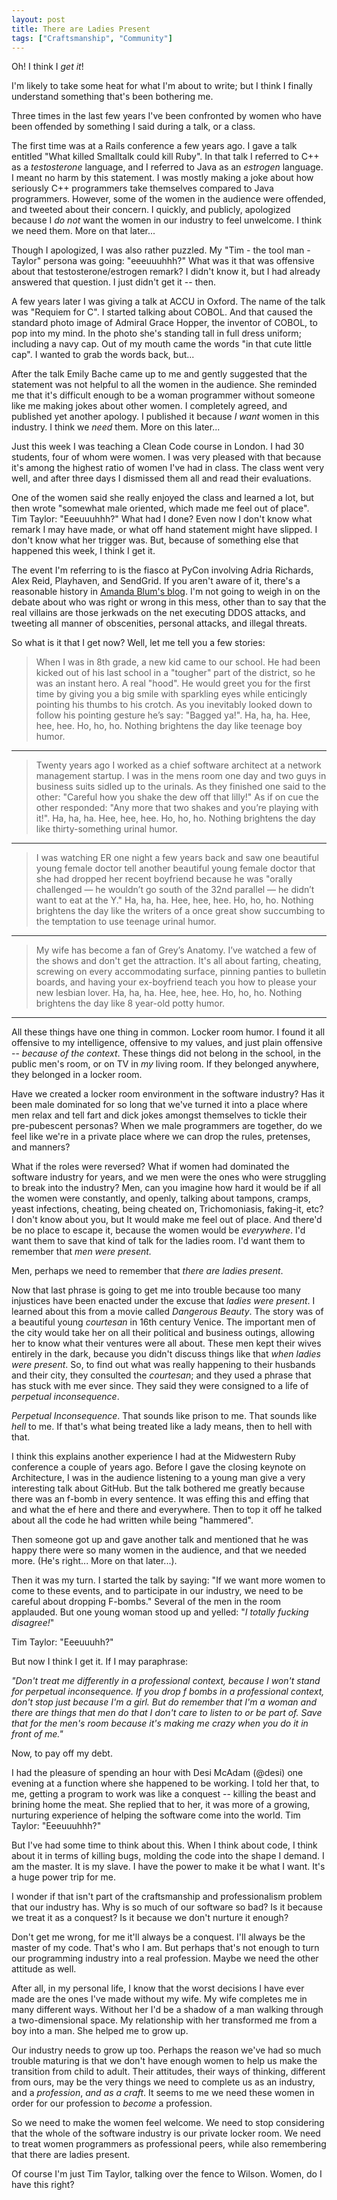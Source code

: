 ```yaml
---
layout: post
title: There are Ladies Present
tags: ["Craftsmanship", "Community"]
---
```

Oh!  I think I _get it_!   

I'm likely to take some heat for what I'm about to write; but I think I finally understand something that's been bothering me.  

Three times in the last few years I've been confronted by women who have been offended by something I said during a talk, or a class.  

The first time was at a Rails conference a few years ago.  I gave a talk entitled "What killed Smalltalk could kill Ruby".  In that talk I referred to C++ as a _testosterone_ language, and I referred to Java as an _estrogen_ language.  I meant no harm by this statement.  I was mostly making a joke about how seriously C++ programmers take themselves compared to Java programmers.  However, some of the women in the audience were offended, and tweeted about their concern.  I quickly, and publicly, apologized because I _do not_ want the women in our industry to feel unwelcome.  I think we need them.  More on that later...  

Though I apologized, I was also rather puzzled.  My "Tim - the tool man - Taylor" persona was going: "eeeuuuhhh?"  What was it that was offensive about that testosterone/estrogen remark?  I didn't know it, but I had already answered that question.  I just didn't get it -- then.

A few years later I was giving a talk at ACCU in Oxford.  The name of the talk was "Requiem for C".  I started talking about COBOL.  And that caused the standard photo image of Admiral Grace Hopper, the inventor of COBOL, to pop into my mind.  In the photo she's standing tall in full dress uniform; including a navy cap.  Out of my mouth came the words "in that cute little cap".  I wanted to grab the words back, but...

After the talk Emily Bache came up to me and gently suggested that the statement was not helpful to all the women in the audience.  She reminded me that it's difficult enough to be a woman programmer without someone like me making jokes about other women.  I completely agreed, and published yet another apology.  I published it because _I want_ women in this industry.  I think we _need_ them.  More on this later...

Just this week I was teaching a Clean Code course in London.  I had 30 students, four of whom were women.  I was very pleased with that because it's among the highest ratio of women I've had in class. The class went very well, and after three days I dismissed them all and read their evaluations.

One of the women said she really enjoyed the class and learned a lot, but then wrote "somewhat male oriented, which made me feel out of place".  Tim Taylor: "Eeeuuuhhh?"  What had I done? Even now I don't know what remark I may have made, or what off hand statement might have slipped.  I don't know what her trigger was.  But, because of something else that happened this week, I think I get it.

The event I'm referring to is the fiasco at PyCon involving Adria Richards, Alex Reid, Playhaven, and SendGrid.  If you aren't aware of it, there's a reasonable history in [Amanda Blum's blog](http://amandablumwords.wordpress.com/2013/03/21/3/).  I'm not going to weigh in on the debate about who was right or wrong in this mess, other than to say that the real villains are those jerkwads on the net executing DDOS attacks, and tweeting all manner of obscenities, personal attacks, and illegal threats.

So what is it that I get now?  Well, let me tell you a few stories:

>When I was in 8th grade, a new kid came to our school.  He had been kicked out of his last school in a "tougher" part of the district, so he was an instant hero.  A real "hood".  He would greet you for the first time by giving you a big smile with sparkling eyes while enticingly pointing his thumbs to his crotch.  As you inevitably looked down to follow his pointing gesture he’s say: "Bagged ya!".  Ha, ha, ha.  Hee, hee, hee. Ho, ho, ho.  Nothing brightens the day like teenage boy humor.

----

>Twenty years ago I worked as a chief software architect at a network management startup.  I was in the mens room one day and two guys in business suits sidled up to the urinals.  As they finished one said to the other: "Careful how you shake the dew off that lilly!"  As if on cue the other responded: "Any more that two shakes and you’re playing with it!".  Ha, ha, ha.  Hee, hee, hee.  Ho, ho, ho.  Nothing brightens the day like thirty-something urinal humor.

----

>I was watching ER one night a few years back and saw one beautiful young female doctor tell another beautiful young female doctor that she had dropped her recent boyfriend because he was "orally challenged — he wouldn’t go south of the 32nd parallel — he didn’t want to eat at the Y."  Ha, ha, ha. Hee, hee, hee.  Ho, ho, ho.  Nothing brightens the day like the writers of a once great show succumbing to the temptation to use teenage urinal humor.

----

>My wife has become a fan of Grey’s Anatomy. I’ve watched a few of the shows and don't get the attraction. It's all about farting, cheating, screwing on every accommodating surface, pinning panties to bulletin boards, and having your ex-boyfriend teach you how to please your new lesbian lover. Ha, ha, ha. Hee, hee, hee.  Ho, ho, ho. Nothing brightens the day like 8 year-old potty humor. 

----

All these things have one thing in common.  Locker room humor. I found it all offensive to my intelligence, offensive to my values, and just plain offensive -- _because of the context_.  These things did not belong in the school, in the public men's room, or on TV in _my_ living room.  If they belonged anywhere, they belonged in a locker room.

Have we created a locker room environment in the software industry?  Has it been male dominated for so long that we've turned it into a place where men relax and tell fart and dick jokes amongst themselves to tickle their pre-pubescent personas?  When we male programmers are together, do we feel like we're in a private place where we can drop the rules, pretenses, and manners?  

What if the roles were reversed?  What if women had dominated the software industry for years, and we men were the ones who were struggling to break into the industry?  Men, can you imagine how hard it would be if all the women were constantly, and openly, talking about tampons, cramps, yeast infections, cheating, being cheated on, Trichomoniasis, faking-it, etc?  I don't know about you, but It would make me feel out of place.  And there'd be no place to escape it, because the women would be _everywhere_.  I'd want them to save that kind of talk for the ladies room.  I'd want them to remember that _men were present._

Men, perhaps we need to remember that _there are ladies present_.

Now that last phrase is going to get me into trouble because too many injustices have been enacted under the excuse that _ladies were present_. I learned about this from a movie called _Dangerous Beauty_.  The story was of a beautiful young _courtesan_ in 16th century Venice.  The important men of the city would take her on all their political and business outings, allowing her to know what their ventures were all about.  These men kept their wives entirely in the dark, because you didn't discuss things like that _when ladies were present_.  So, to find out what was really happening to their husbands and their city, they consulted the _courtesan_; and they used a phrase that has stuck with me ever since.  They said they were consigned to a life of _perpetual inconsequence_.  

_Perpetual Inconsequence_.  That sounds like prison to me.  That sounds like _hell_ to me.  If that's what being treated like a lady means, then to hell with that.

I think this explains another experience I had at the Midwestern Ruby conference a couple of years ago.  Before I gave the closing keynote on Architecture, I was in the audience listening to a young man give a very interesting talk about GitHub.  But the talk bothered me greatly because there was an f-bomb in every sentence.  It was effing this and effing that and what the ef here and there and everywhere.  Then to top it off he talked about all the code he had written while being "hammered".  

Then someone got up and gave another talk and mentioned that he was happy there were so many women in the audience, and that we needed more.  (He's right...  More on that later...).  

Then it was my turn.  I started the talk by saying: "If we want more women to come to these events, and to participate in our industry, we need to be careful about dropping F-bombs."  Several of the men in the room applauded.  But one young woman stood up and yelled: "_I totally fucking disagree!_"

Tim Taylor: "Eeeuuuhh?"

But now I think I get it.  If I may paraphrase: 

_"Don't treat me differently in a professional context, because I won't stand for perpetual inconsequence.  If you drop f bombs in a professional context, don't stop just because I'm a girl.  But do remember that I'm a woman and there are things that men do that I don't care to listen to or be part of.  Save that for the men's room because it's making me crazy when you do it in front of me."_

Now, to pay off my debt.  

I had the pleasure of spending an hour with Desi McAdam (@desi) one evening at a function where she happened to be working.  I told her that, to me, getting a program to work was like a conquest -- killing the beast and brining home the meat.  She replied that to her, it was more of a growing, nurturing experience of helping the software come into the world.  Tim Taylor: "Eeeuuuhhh?"

But I've had some time to think about this.  When I think about code, I think about it in terms of killing bugs, molding the code into the shape I demand.  I am the master.  It is my slave.  I have the power to make it be what I want.  It's a huge power trip for me. 

I wonder if that isn't part of the craftsmanship and professionalism problem that our industry has.  Why is so much of our software so bad?  Is it because we treat it as a conquest?  Is it because we don't nurture it enough?

Don't get me wrong, for me it'll always be a conquest.  I'll always be the master of my code.  That's who I am.  But perhaps that's not enough to turn our programming industry into a real profession.  Maybe we need the other attitude as well.

After all, in my personal life, I know that the worst decisions I have ever made are the ones I've made without my wife. My wife completes me in many different ways.  Without her I'd be a shadow of a man walking through a two-dimensional space.  My relationship with her transformed me from a boy into a man.  She helped me to grow up.

Our industry needs to grow up too.  Perhaps the reason we've had so much trouble maturing is that we don't have enough women to help us make the transition from child to adult.  Their attitudes, their ways of thinking, different from ours, may be the very things we need to complete us as an industry, and a _profession_, _and as a craft_.  It seems to me we need these women in order for our profession to _become_ a profession.

So we need to make the women feel welcome.  We need to stop considering that the whole of the software industry is our private locker room.  We need to treat women programmers as professional peers, while also remembering that there are ladies present.

Of course I'm just Tim Taylor, talking over the fence to Wilson.  Women, do I have this right?  


















